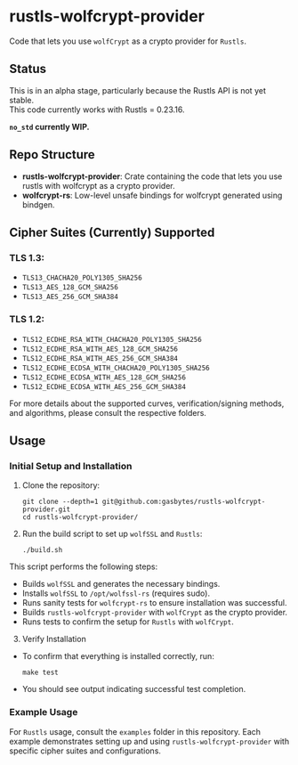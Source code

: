 # rustls-wolfcrypt-provider

Code that lets you use `wolfCrypt` as a crypto provider for `Rustls`.

## Status

This is in an alpha stage, particularly because the Rustls API is not yet stable.  
This code currently works with Rustls = 0.23.16.

**`no_std` currently WIP.**

## Repo Structure

- **rustls-wolfcrypt-provider**: Crate containing the code that lets you use rustls with wolfcrypt as a crypto provider.
- **wolfcrypt-rs**: Low-level unsafe bindings for wolfcrypt generated using bindgen.

## Cipher Suites (Currently) Supported

### TLS 1.3:
- `TLS13_CHACHA20_POLY1305_SHA256`
- `TLS13_AES_128_GCM_SHA256`
- `TLS13_AES_256_GCM_SHA384`

### TLS 1.2:
- `TLS12_ECDHE_RSA_WITH_CHACHA20_POLY1305_SHA256`
- `TLS12_ECDHE_RSA_WITH_AES_128_GCM_SHA256`
- `TLS12_ECDHE_RSA_WITH_AES_256_GCM_SHA384`
- `TLS12_ECDHE_ECDSA_WITH_CHACHA20_POLY1305_SHA256`
- `TLS12_ECDHE_ECDSA_WITH_AES_128_GCM_SHA256`
- `TLS12_ECDHE_ECDSA_WITH_AES_256_GCM_SHA384`

For more details about the supported curves, verification/signing methods, and algorithms, please consult the respective folders.

## Usage

### Initial Setup and Installation

1. Clone the repository:
   ```
   git clone --depth=1 git@github.com:gasbytes/rustls-wolfcrypt-provider.git
   cd rustls-wolfcrypt-provider/
   ```

2. Run the build script to set up `wolfSSL` and `Rustls`:
   ```
   ./build.sh
   ```
This script performs the following steps:

* Builds `wolfSSL` and generates the necessary bindings.
* Installs `wolfSSL` to `/opt/wolfssl-rs` (requires sudo).
* Runs sanity tests for `wolfcrypt-rs` to ensure installation was successful.
* Builds `rustls-wolfcrypt-provider` with `wolfCrypt` as the crypto provider.
* Runs tests to confirm the setup for `Rustls` with `wolfCrypt`.

3. Verify Installation
* To confirm that everything is installed correctly, run:
   ```
   make test
   ```
* You should see output indicating successful test completion.

### Example Usage
For `Rustls` usage, consult the `examples` folder in this repository. Each example
demonstrates setting up and using `rustls-wolfcrypt-provider` with specific
cipher suites and configurations.

